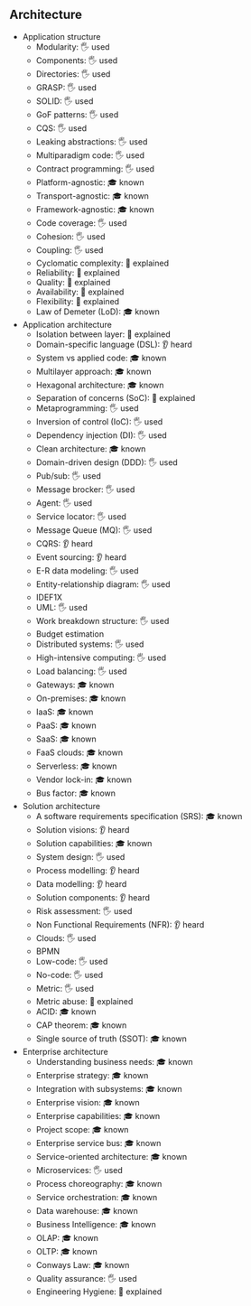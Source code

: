 ## Architecture

- Application structure
  - Modularity: 🖐️ used
  - Components: 🖐️ used
  - Directories: 🖐️ used
  - GRASP: 🖐️ used
  - SOLID: 🖐️ used
  - GoF patterns: 🖐️ used
  - CQS: 🖐️ used
  - Leaking abstractions: 🖐️ used
  - Multiparadigm code: 🖐️ used
  - Contract programming: 🖐️ used
  - Platform-agnostic: 🎓 known
  - Transport-agnostic: 🎓 known
  - Framework-agnostic: 🎓 known
  - Code coverage: 🖐️ used
  - Cohesion: 🖐️ used
  - Coupling: 🖐️ used
  - Cyclomatic complexity: 🙋 explained
  - Reliability: 🙋 explained
  - Quality: 🙋 explained
  - Availability: 🙋 explained
  - Flexibility: 🙋 explained
  - Law of Demeter (LoD): 🎓 known
- Application architecture
  - Isolation between layer: 🙋 explained
  - Domain-specific language (DSL): 👂 heard
  - System vs applied code: 🎓 known
  - Multilayer approach: 🎓 known
  - Hexagonal architecture: 🎓 known
  - Separation of concerns (SoC): 🙋 explained
  - Metaprogramming: 🖐️ used
  - Inversion of control (IoC): 🖐️ used
  - Dependency injection (DI): 🖐️ used
  - Clean architecture: 🎓 known
  - Domain-driven design (DDD): 🖐️ used
  - Pub/sub: 🖐️ used
  - Message brocker: 🖐️ used
  - Agent: 🖐️ used
  - Service locator: 🖐️ used
  - Message Queue (MQ): 🖐️ used
  - CQRS: 👂 heard
  - Event sourcing: 👂 heard
  - E-R data modeling: 🖐️ used
  - Entity-relationship diagram: 🖐️ used
  - IDEF1X
  - UML: 🖐️ used
  - Work breakdown structure: 🖐️ used
  - Budget estimation
  - Distributed systems: 🖐️ used
  - High-intensive computing: 🖐️ used
  - Load balancing: 🖐️ used
  - Gateways: 🎓 known
  - On-premises: 🎓 known
  - IaaS: 🎓 known
  - PaaS: 🎓 known
  - SaaS: 🎓 known
  - FaaS clouds: 🎓 known
  - Serverless: 🎓 known
  - Vendor lock-in: 🎓 known
  - Bus factor: 🎓 known
- Solution architecture
  - A software requirements specification (SRS): 🎓 known
  - Solution visions: 👂 heard
  - Solution capabilities: 🎓 known
  - System design: 🖐️ used
  - Process modelling: 👂 heard
  - Data modelling: 👂 heard
  - Solution components: 👂 heard
  - Risk assessment: 🖐️ used
  - Non Functional Requirements (NFR): 👂 heard
  - Clouds: 🖐️ used
  - BPMN
  - Low-code: 🖐️ used
  - No-code: 🖐️ used
  - Metric: 🖐️ used
  - Metric abuse: 🙋 explained
  - ACID: 🎓 known
  - CAP theorem: 🎓 known
  - Single source of truth (SSOT): 🎓 known
- Enterprise architecture
  - Understanding business needs: 🎓 known
  - Enterprise strategy: 🎓 known
  - Integration with subsystems: 🎓 known
  - Enterprise vision: 🎓 known
  - Enterprise capabilities: 🎓 known
  - Project scope: 🎓 known
  - Enterprise service bus: 🎓 known
  - Service-oriented architecture: 🎓 known
  - Microservices: 🖐️ used
  - Process choreography: 🎓 known
  - Service orchestration: 🎓 known
  - Data warehouse: 🎓 known
  - Business Intelligence: 🎓 known
  - OLAP: 🎓 known
  - OLTP: 🎓 known
  - Conways Law: 🎓 known
  - Quality assurance: 🖐️ used
  - Engineering Hygiene: 🙋 explained
